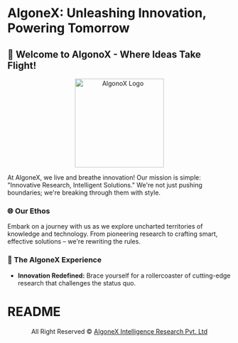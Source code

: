 # AlgoneX: Unleashing Innovation, Powering Tomorrow


## 🚀 Welcome to AlgonoX - Where Ideas Take Flight!

<div align="center">
  <img src="download-removebg.png" alt="AlgonoX Logo" width="200" height="200">
</div>


At AlgoneX, we live and breathe innovation! Our mission is simple: "Innovative Research, Intelligent Solutions." We're not just pushing boundaries; we're breaking through them with style.

### 🌐 Our Ethos

Embark on a journey with us as we explore uncharted territories of knowledge and technology. From pioneering research to crafting smart, effective solutions – we're rewriting the rules.

### 🚀 The AlgoneX Experience

- **Innovation Redefined:** Brace yourself for a rollercoaster of cutting-edge research that challenges the status quo.

# README

<div align="center">
  All Right Reserved © <a href="https://github.com/AlgoneX/Code-Licence/blob/1ec338af4c0ee168b70bff52df366b10724f606f/LICENSE">AlgoneX Intelligence Research Pvt. Ltd</a>
</div>

